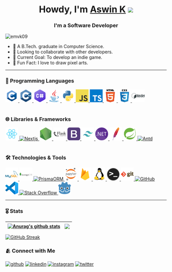 <h1 align="center">
   Howdy, I'm  <a href="https://linkedin.com/in/asterdev">Aswin K</a>
   <img src="https://raw.githubusercontent.com/MartinHeinz/MartinHeinz/master/wave.gif" width="30px">
</h1>
<h3 align="center">I'm a Software Developer</h3>
<p align="left"> <img src="https://komarev.com/ghpvc/?username=Asterdev-03&label=Profile%20views&color=0e75b6&style=plastic" alt="emvk09" /> </p>

- 🏫 A B.Tech. graduate in Computer Science.
- 💭 Looking to collaborate with other developers.
- 👀 Current Goal: To develop an indie game.
- 🎉 Fun Fact: I love to draw pixel arts.

---

### 💎 Programming Languages

<a href="https://www.w3schools.com/c/index.php">
   <img height="40" alt="C" src="https://raw.githubusercontent.com/github/explore/f3e22f0dca2be955676bc70d6214b95b13354ee8/topics/c/c.png" />
</a>
<a href="https://www.w3schools.com/cpp/default.asp">
   <img height="40" alt="Cpp" src="https://raw.githubusercontent.com/github/explore/180320cffc25f4ed1bbdfd33d4db3a66eeeeb358/topics/cpp/cpp.png" />
</a>
<a href="https://www.w3schools.com/cs/index.php">
   <img height="40" alt="C#" src="https://raw.githubusercontent.com/github/explore/31ea1181d4a76262931a39ca68e0203774a69b60/topics/csharp/csharp.png" />
</a>
<a href="https://www.w3schools.com/java/default.asp">
  <img height="40" alt="Java" src="https://raw.githubusercontent.com/devicons/devicon/master/icons/java/java-original.svg" />
</a>
<a href="https://www.w3schools.com/python/default.asp">
  <img height="40" alt="Python" src="https://raw.githubusercontent.com/devicons/devicon/master/icons/python/python-original.svg" />
</a>
<a href="https://www.w3schools.com/js/default.asp">
  <img height="40" alt="Javascript" src="https://raw.githubusercontent.com/github/explore/80688e429a7d4ef2fca1e82350fe8e3517d3494d/topics/javascript/javascript.png" />
</a>
<a href="https://www.w3schools.com/typescript/">
  <img height="40" alt="Typescript" src="https://raw.githubusercontent.com/github/explore/80688e429a7d4ef2fca1e82350fe8e3517d3494d/topics/typescript/typescript.png" />
</a>
<a href="https://www.w3schools.com/html/default.asp">
   <img height="40" alt="Html" src="https://raw.githubusercontent.com/github/explore/80688e429a7d4ef2fca1e82350fe8e3517d3494d/topics/html/html.png" />
</a>
<a href="https://www.w3schools.com/css/default.asp">
   <img height="40" alt="Css" src="https://raw.githubusercontent.com/github/explore/80688e429a7d4ef2fca1e82350fe8e3517d3494d/topics/css/css.png" />
</a>
<a href="https://www.gnu.org/software/bash/manual/bash.html">
  <img height="40" alt="Bash" src="https://raw.githubusercontent.com/github/explore/80688e429a7d4ef2fca1e82350fe8e3517d3494d/topics/bash/bash.png" />
</a>

<br />
<br />

### 🌐 Libraries & Frameworks

<a href="https://reactjs.org/">
   <img  alt="React" height="40" src="https://raw.githubusercontent.com/github/explore/80688e429a7d4ef2fca1e82350fe8e3517d3494d/topics/react/react.png" />
</a>
<a href="https://nextjs.org/docs">
   <img  alt="Nextjs" height="40" src="https://static-00.iconduck.com/assets.00/next-js-icon-512x512-zuauazrk.png" />
</a>
<a href="https://nodejs.org/en/">
   <img  alt="Node.js" height="40" src="https://raw.githubusercontent.com/github/explore/80688e429a7d4ef2fca1e82350fe8e3517d3494d/topics/nodejs/nodejs.png" />
</a>
<a href="https://pypi.org/project/Flask/">
   <img  alt="Flask" height="40" src="https://raw.githubusercontent.com/github/explore/80688e429a7d4ef2fca1e82350fe8e3517d3494d/topics/flask/flask.png" />
</a>
<a href="https://getbootstrap.com/docs/4.5/getting-started/introduction/">
   <img  alt="Bootstrap" height="40" src="https://raw.githubusercontent.com/github/explore/80688e429a7d4ef2fca1e82350fe8e3517d3494d/topics/bootstrap/bootstrap.png" />
</a>
<a href="https://v2.tailwindcss.com/docs">
   <img  alt="Tailwind" height="40" src="https://raw.githubusercontent.com/github/explore/80688e429a7d4ef2fca1e82350fe8e3517d3494d/topics/tailwind/tailwind.png" />
</a>
<a href="https://dotnet.microsoft.com/en-us/">
   <img  alt="Dot Net" height="40" src="https://raw.githubusercontent.com/github/explore/a92591a79a4ce31660058d7ccc66c79266931f61/topics/dotnet/dotnet.png" />
</a>
<a href="https://maven.apache.org/guides/index.html">
   <img  alt="Maven" height="40" src="https://raw.githubusercontent.com/github/explore/80688e429a7d4ef2fca1e82350fe8e3517d3494d/topics/maven/maven.png" />
</a>
<a href="https://docs.spring.io/spring-boot/documentation.html">
   <img  alt="Springboot" height="40" src="https://raw.githubusercontent.com/github/explore/80688e429a7d4ef2fca1e82350fe8e3517d3494d/topics/spring-boot/spring-boot.png" />
</a>
<a href="https://ant.design/docs/react/introduce">
   <img  alt="Antd" height="40" src="https://gw.alipayobjects.com/zos/rmsportal/KDpgvguMpGfqaHPjicRK.svg" />
</a>

<br />
<br />

### 🛠️ Technologies & Tools

<a href="https://www.mysql.com/">
   <img  alt="MySQL" height="40" src="https://raw.githubusercontent.com/devicons/devicon/master/icons/mysql/mysql-original-wordmark.svg" />
</a>
<a href="https://www.mongodb.com/">
   <img  alt="MongoDB" height="40" src="https://raw.githubusercontent.com/github/explore/80688e429a7d4ef2fca1e82350fe8e3517d3494d/topics/mongodb/mongodb.png" />
</a>
<a href="https://docs.nestjs.com/recipes/prisma">
   <img  alt="PrismaORM" height="40" src="https://avatars.githubusercontent.com/u/17219288?s=200&v=4" />
</a>
<a href="https://www.dataquest.io/blog/jupyter-notebook-tutorial/">
   <img  alt="JupyterNotebook" height="40" src="https://raw.githubusercontent.com/github/explore/a4691f04ff219c1c2aa02fc61fda41aa43f1459a/topics/jupyter-notebook/jupyter-notebook.png" />
</a>
<a href="https://firebase.google.com/docs">
   <img  alt="Firebase" height="40" src="https://raw.githubusercontent.com/github/explore/80688e429a7d4ef2fca1e82350fe8e3517d3494d/topics/firebase/firebase.png" />
</a>
<a href="https://www.linux.org/">
   <img height="40" alt="Linux" src="https://raw.githubusercontent.com/devicons/devicon/master/icons/linux/linux-original.svg" />
</a>
<a href="https://towardsdatascience.com/a-quick-guide-to-using-command-line-terminal-96815b97b955?gi=96a33c32ad17">
   <img alt="Terminal" height="40" src="https://raw.githubusercontent.com/github/explore/80688e429a7d4ef2fca1e82350fe8e3517d3494d/topics/terminal/terminal.png" />
</a>
<a href="https://git-scm.com/">
   <img  alt="Git" height="40" src="https://raw.githubusercontent.com/github/explore/80688e429a7d4ef2fca1e82350fe8e3517d3494d/topics/git/git.png" />
</a>
<a href="https://github.com/">
   <img  alt="GitHub" height="40" src="https://img.icons8.com/fluent/50/000000/github.png" />
</a>
<a href="https://code.visualstudio.com">
   <img  alt="Visual Studio Code" height="40" src="https://raw.githubusercontent.com/github/explore/80688e429a7d4ef2fca1e82350fe8e3517d3494d/topics/visual-studio-code/visual-studio-code.png" />
</a>
<a href="https://stackoverflow.com/">
   <img  alt="Stack Overflow" height="40" src="https://raw.githubusercontent.com/rahuldkjain/github-profile-readme-generator/master/src/images/icons/Social/stack-overflow.svg" />
</a>
<a href="https://docs.godotengine.org/en/stable/getting_started/introduction/index.html">
   <img  alt="Godot" height="40" src="https://raw.githubusercontent.com/github/explore/80688e429a7d4ef2fca1e82350fe8e3517d3494d/topics/godot/godot.png" />
</a>

---

### 🎖️ Stats

| <a href="https://github.com/anuraghazra/github-readme-stats"><img align="center" src="https://github-readme-stats.vercel.app/api?username=Asterdev-03&show_icons=true&include_all_commits=true&rank_icon=github&theme=tokyonight&hide_border=true" alt="Anurag's github stats" /></a> | <a href="https://github.com/anuraghazra/github-readme-stats"><img align="center" src="https://github-readme-stats.vercel.app/api/top-langs/?username=Asterdev-03&layout=donut&theme=tokyonight&hide_border=true" /></a> |
| ------------- | ------------- |

<a href="https://git.io/streak-stats">
   <img src="https://github-readme-streak-stats-seven-azure.vercel.app?user=Asterdev-03&theme=tokyonight&hide_border=false&short_numbers=true&date_format=j%20M%5B%20Y%5D&mode=weekly" alt="GitHub Streak""/>
</a>

### 🫂 Connect with Me

[<img src='https://img.icons8.com/fluent/50/000000/github.png' alt='github' height='40'>][github]
[<img src='https://img.icons8.com/fluent/50/000000/linkedin.png' alt='linkedin' height='40'>][linkedin]
[<img src='https://img.icons8.com/fluent/50/000000/instagram-new.png' alt='instagram' height='40'>][instagram]
[<img src='https://img.icons8.com/fluent/50/000000/twitter.png' alt='twitter' height='40'>][twitter]

[instagram]: https://instagram.com/aster_dev
[linkedin]: https://linkedin.com/in/aswinkarat
[twitter]: https://twitter.com/asterdev03
[github]: https://github.com/Asterdev-03
